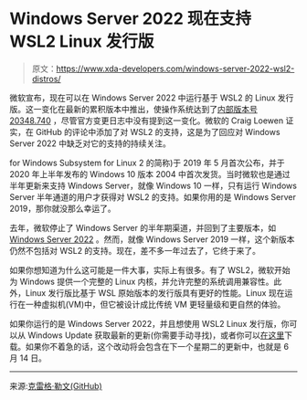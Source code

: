 # Windows Server 2022 现在支持 WSL2 Linux 发行版

> 原文：<https://www.xda-developers.com/windows-server-2022-wsl2-distros/>

微软宣布，现在可以在 Windows Server 2022 中运行基于 WSL2 的 Linux 发行版。这一变化在最新的累积版本中推出，使操作系统达到了[内部版本号 20348.740](https://support.microsoft.com/en-us/topic/may-24-2022-kb5014021-os-build-20348-740-preview-2b180bd4-dceb-4c49-b8cf-402b342ebc84) ，尽管官方变更日志中没有提到这一变化。微软的 Craig Loewen 证实，在 GitHub 的评论中添加了对 WSL2 的支持，这是为了回应对 Windows Server 2022 中缺乏对它的支持的持续关注。

for Windows Subsystem for Linux 2 的简称)于 2019 年 5 月首次公布，并于 2020 年上半年发布的 Windows 10 版本 2004 中首次发货。当时微软也是通过半年更新来支持 Windows Server，就像 Windows 10 一样，只有运行 Windows Server 半年通道的用户才获得对 WSL2 的支持。如果你用的是 Windows Server 2019，那你就没那么幸运了。

去年，微软停止了 Windows Server 的半年期渠道，并回到了主要版本，如 [Windows Server 2022](https://www.xda-developers.com/windows-server-2022-available-new-security-features/) 。然而，就像 Windows Server 2019 一样，这个新版本仍然不包括对 WSL2 的支持。现在，差不多一年过去了，它终于来了。

如果你想知道为什么这可能是一件大事，实际上有很多。有了 WSL2，微软开始为 Windows 提供一个完整的 Linux 内核，并允许完整的系统调用兼容性。此外，Linux 发行版比基于 WSL 原始版本的发行版具有更好的性能。Linux 现在运行在一种虚拟机(VM)中，但它被设计成比传统 VM 更轻量级和更自然的体验。

如果你运行的是 Windows Server 2022，并且想使用 WSL2 Linux 发行版，你可以从 Windows Update 获取最新的更新(你需要手动寻找)，或者你可以[在这里](https://www.catalog.update.microsoft.com/Search.aspx?q=KB5014021)下载。如果你不着急的话，这个改动将会包含在下一个星期二的更新中，也就是 6 月 14 日。

* * *

来源:[克雷格·勒文(GitHub)](https://github.com/microsoft/WSL/issues/6301#issuecomment-1136453235)